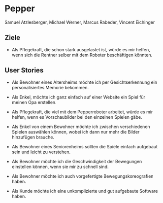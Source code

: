 # Pepper
Samuel Atzlesberger, Michael Werner, Marcus Rabeder, Vincent Eichinger

## Ziele 
- Als Pflegekraft, die schon stark ausgelastet ist, würde es mir helfen, wenn sich die Rentner selber mit dem Roboter beschäftigen könnten.

## User Stories

- Als Bewohner eines Altersheims möchte ich per Gesichtserkennung ein personalisiertes Memorie bekommen.

- Als Enkel, möchte ich ganz einfach auf einer Website ein Spiel für meinen Opa erstellen.

- Als Pflegekraft, die viel mit dem Pepperroboter arbeitet, würde es mir helfen, wenn es Vorschaubilder bei den einzelnen Spielen gäbe.

- Als Enkel von einem Bewohner möchte ich zwischen verschiedenen Spielen auswählen können, wobei ich dann nur mehr die Bilder hinzufügen brauche.

- Als Bewohner eines Seniorenheims sollten die Spiele einfach aufgebaut sein und leicht zu verstehen.

- Als Bewohner möchte ich die Geschwindigkeit der Bewegungen einstellen können, wenn sie mir zu schnell sind.

- Als Bewohner möchte ich auch vorgefertigte Bewegungskoreografien haben.

- Als Kunde möchte ich eine unkomplizierte und gut aufgebaute Software haben.




  
